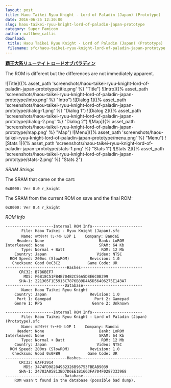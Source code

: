 ```yaml
---
layout: post
title: Haou Taikei Ryuu Knight - Lord of Paladin (Japan) (Prototype)
date: 2016-06-25 12:30:00
slug: haou-taikei-ryuu-knight-lord-of-paladin-japan-prototype
category: Super Famicom
author: matthew_callis
download:
 title: Haou Taikei Ryuu Knight - Lord of Paladin (Japan) (Prototype)
 filename: sfc/haou-taikei-ryuu-knight-lord-of-paladin-japan-prototype.7z
---
```


__[覇王大系リューナイト ロードオブパラディン](https://superfamicom.org/info/haou-taikei-ryuu-knight-lord-of-paladin)__

The ROM is different but the differences are not immediately apparent.

![Title]({% asset_path 'screenshots/haou-taikei-ryuu-knight-lord-of-paladin-japan-prototype/title.png' %} "Title")
![Intro]({% asset_path 'screenshots/haou-taikei-ryuu-knight-lord-of-paladin-japan-prototype/intro.png' %} "Intro")
![Dialog 1]({% asset_path 'screenshots/haou-taikei-ryuu-knight-lord-of-paladin-japan-prototype/dialog-1.png' %} "Dialog 1")
![Dialog 2]({% asset_path 'screenshots/haou-taikei-ryuu-knight-lord-of-paladin-japan-prototype/dialog-2.png' %} "Dialog 2")
![Map]({% asset_path 'screenshots/haou-taikei-ryuu-knight-lord-of-paladin-japan-prototype/map.png' %} "Map")
![Menu]({% asset_path 'screenshots/haou-taikei-ryuu-knight-lord-of-paladin-japan-prototype/menu.png' %} "Menu")
![Stats 1]({% asset_path 'screenshots/haou-taikei-ryuu-knight-lord-of-paladin-japan-prototype/stats-1.png' %} "Stats 1")
![Stats 2]({% asset_path 'screenshots/haou-taikei-ryuu-knight-lord-of-paladin-japan-prototype/stats-2.png' %} "Stats 2")

_SRAM Strings_

The SRAM that came on the cart:

```
0x0000: Ver 0.0 r_knight
```

The SRAM from the current ROM on save and the final ROM:

```
0x0000: Ver 0.4 r_knight
```

_ROM Info_

```
---------------------Internal ROM Info----------------------
       File: Haou Taikei - Ryuu Knight (Japan).sfc
       Name: ﾊｵｳﾀｲｹｲ ﾘｭｰﾅｲﾄ LOP 1    Company: Bandai
     Header: None                        Bank: LoROM
Interleaved: None                        SRAM: 64 Kb
       Type: Normal + Batt                ROM: 12 Mb
    Country: Japan                      Video: NTSC
  ROM Speed: 200ns (SlowROM)         Revision: 1.0
   Checksum: Good 0xC3C2            Game Code: UR
---------------------------Hashes---------------------------
      CRC32: B7B6BEF7
        MD5: F6B18C51FB4B704B2C56A5D8E6C0B299
      SHA-1: 221305F1E5913C7876B89D4A5D56406275E143A7
--------------------------Database--------------------------
       Name: Haou Taikei Ryuu Knight
    Country: Japan                   Revision: 1.0
     Port 1: Gamepad                   Port 2: Gamepad
    Genre 1: RPG                      Genre 2: Unknown

---------------------Internal ROM Info----------------------
       File: Haou Taikei Ryuu Knight - Lord of Paladin (Japan) (Prototype).sfc
       Name: ﾊｵｳﾀｲｹｲ ﾘｭｰﾅｲﾄ LOP 1    Company: Bandai
     Header: None                        Bank: LoROM
Interleaved: None                        SRAM: 64 Kb
       Type: Normal + Batt                ROM: 12 Mb
    Country: Japan                      Video: NTSC
  ROM Speed: 200ns (SlowROM)         Revision: 1.0
   Checksum: Good 0x0FB9            Game Code: UR
---------------------------Hashes---------------------------
      CRC32: 6AFF2914
        MD5: 3474FD98284982326B96753FBEAB9039
      SHA-1: 24783A05813BD7D6EE1B1663FA704F0287333968
--------------------------Database--------------------------
    ROM wasn't found in the database (possible bad dump).
```
